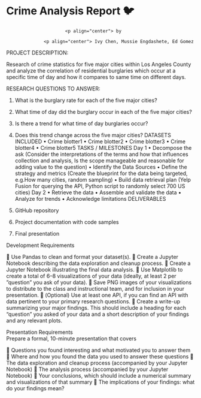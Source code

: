 # **Crime Analysis Report**   :bird:

					      <p align="center"> by
					       
			      <p align="center"> Ivy Chen, Mussie Engdashete, Ed Gomez

PROJECT DESCRIPTION:

Research of crime statistics for five major cities within Los Angeles County and analyze the correlation of residential burglaries which occur at a specific time of day and how it compares to same time on different days. 

RESEARCH QUESTIONS TO ANSWER:

1.	What is the burglary rate for each of the five major cities?
2.	What time of day did the burglary occur in each of the five major cities?
3.	Is there a trend for what time of day burglaries occur?
4.	Does this trend change across the five major cities?
DATASETS INCLUDED
•	Crime blotter1
•	Crime blotter2
•	Crime blotter3
•	Crime blotter4
•	Crime blotter5
TASKS / MILESTONES
Day 1
•	Decompose the ask (Consider the interpretations of the terms and how that influences collection and analysis, Is the scope manageable and reasonable for adding value to the question)
•	Identify the Data Sources 
•	Define the strategy and metrics (Create the blueprint for the data being targeted, e.g.How many cities, random sampling) 
•	Build data retrieval plan (Yelp Fusion for querying the API, Python script to randomly select 700 US cities) 
Day 2
•	Retrieve the data 
•	Assemble and validate the data 
•	Analyze for trends 
•	Acknowledge limitations
DELIVERABLES

1.	GitHub repository
2.	Project documentation with code samples
3.	Final presentation
 

Development Requirements		
		
	Use Pandas to clean and format your dataset(s). 
	Create a Jupyter Notebook describing the data exploration and cleanup process.
	Create a Jupyter Notebook illustrating the final data analysis. 
	Use Matplotlib to create a total of 6–8 visualizations of your data (ideally, at least 2 per ”question” you ask of your data). 
	Save PNG images of your visualizations to distribute to the class and instructional team, and for inclusion in your presentation. 
	(Optional) Use at least one API, if you can find an API with data pertinent to your primary research questions. 
	Create a write-up summarizing your major findings. This should include a heading for each “question” you asked of your data and a short description of your findings and any relevant plots.
		
Presentation Requirements		
Prepare a formal, 10-minute presentation that covers	
		
	Questions you found interesting and what motivated you to answer them
	Where and how you found the data you used to answer these questions
	The data exploration and cleanup process (accompanied by your Jupyter Notebook)
	The analysis process (accompanied by your Jupyter Notebook)
	Your conclusions, which should include a numerical summary and visualizations of that summary
	The implications of your findings: what do your findings mean?
